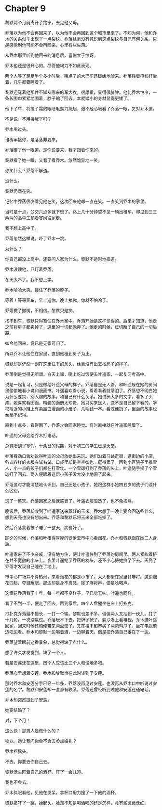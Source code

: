# Chapter 9

黎默两个月前离开了路宁，去见他父母。                      

乔落以为他不会再回来了，以为他不会再回到这个城市里来了。不知为何，他和乔木的关系似乎出现了一点裂纹。乔落丝毫没有意识到这点裂纹与自己有何关系。只是感觉到他可能不会再回来，心里有些失落。

从乔木那里听到他回来的消息后，喜悦大于惊讶。

乔木也还是很开心的。尽管他竭力不如此表现。

两个人等了足足半个多小时后，晚点了的大巴车还缓缓地驶来。乔落靠着电线杆坐着，几乎都要睡着了。

黎默还穿着他那件不知从哪来的军大衣，很厚重，显得很臃肿。他比乔木怕冷，一条长围巾紧紧地围着，脖子缩了回去。本就矮小的身材显得更矮了。

他下了车，将挂了霜的眼睫毛勉力挑起，漫不经心地看了乔落一眼，又对乔木道。

不是说，不用接我了吗？

乔木甩过头。

谁稀罕接你，是落落非要来。

乔落瞪了他一眼道。是你说要来，我才跟着你来的。

黎默看了她一眼，又看了看乔木。忽然诡异地一笑。

你笑什么？乔落不解道。

没什么。

黎默仍然在笑。

记忆中乔落很少看见他在笑，这次回来他却一直在笑。一直笑到乔木的家里。

当时是十点，公交六点多就下班了。路上几十分钟望不见一辆出租车，却见到三三两两的高中生顶着寒风往家走。

我不想上高中了。

乔落忽然这样说，吓了乔木一跳。

为什么？

你自己都没上高中，还要问人家为什么。黎默不适时地插道。

乔木没理他，只盯着乔落。

冬天太冷了。我不想上学。

乔木哈哈大笑。搂住了乔落的脖子。

等着！等哥买车，早上送你，晚上接你。你就不怕冷了。

乔落撇了撇嘴，不相信。黎默只是笑。

找不到车，黎默只得暂住在乔木家中。乔落开始是这样觉得的。后来才知道，他走之前将房子都卖掉了，这里的一切都抛弃了。他走的时候，已切断了自己的一切后路。

如今他回来，竟已是无家可归了。

所以乔木让他住在家里，直到他租到房子为止。

黎默却是俨然一副在这里住下的念头，丝毫没有出去找房子的样子。

乔落倒是觉得无所谓。白天上课，晚上吃过饭便去叶遥家，一起复习考高中。

说是一起复习，只是做给叶遥父母的样子。乔落自是无人管，和叶遥躲在她的房间里偷偷地看小说和漫画书。叶遥喜欢看小说，看着看着就落泪了。乔落想不明白她为什么要哭，别人编的故事，和自己有什么关系。她讨厌太多的文字，看多了头疼。她喜欢看图画，精装的画册太珍贵，她只买来送人，送不是自己留下看的。学校附近的小摊上有卖黑白漫画的小册子，几毛钱一本。看过便扔了，里面的故事也丝毫不记得。

直到十点多，看得困了，乔落才会回家睡觉。有时直接就在叶遥家睡着了。

叶遥的父母会给乔木打电话。

总算盼到了寒假。十余日的假期，对于初三的学生已是天堂。

乔落费劲口舌劝说得叶遥的父母放她出来玩。她们沿着马路逛街，逛街边的小店，各式各样的衣服左试右试，口袋里却是空空如也。逛得累了，回到小区院子里推雪人，小一点的孩子们都在打雪仗。一个雪球打到了乔落的头上，叶遥随手捏了个雪球打了回去。两人便跟着这帮小孩子没大没小地闹了起来。

乔落这时才能清楚地认识到，自己还是小孩子。她跟这群小她四五岁的孩子们没什么区别。

玩了一整天。乔落回家之后就感冒了。叶遥衣服湿透了，也不免挨骂。

晚饭后，乔落却收到了叶遥家送来蒸好的玉米。乔木想了一晚上要会回送些什么，想到天亮也没有想出来。乔落和黎默已将玉米全部吃掉了。

然后乔落蒙着被子睡了一整天，病也好了。

除夕的时候，乔落和叶捂得厚厚的徒步去市中心看烟花。乔木和黎默跟在她二人身后。

叶遥家来了不少亲戚，没有地方住，便让叶遥住到了乔落的房间里。两人紧挨着挤在并不宽敞的小床上。夜里叶遥抢了乔落的枕头，还不小心把她挤了下去。天亮了乔落才发现自己睡在了地上。

市中心广场并不算热闹，来看烟花的都是小孩子。大人都聚在家里打麻将。这边烟花四起，夺目耀眼，那边却是身不离凳，除了麻将声，便是吆喝声。

这烟花乔落看了十年，每一年都不变样子，早已觉无味。叶遥也同样。

看了不到一半，便走了回去。回到家后，四个人盘腿坐在床上打扑克。

打扑克乔落最不擅长，一打一个输。黎默也差不多。偏偏两人又抽到一伙儿。打了十几轮，一次没赢过。乔落玩不下去，把牌子掀了。躺沙发上看电视。乔木送叶遥回家，回来时候还顺便带来两盘饺子，又在楼下超市买了两包鸡爪子，坐在电视前边吃边看。乔木和黎默一边喝着酒，一边聊着天，倒是把乔落自己撂在了一边。

乔落望着眼前这番景象，总觉得缺了点什么。

想了许久才发觉到，缺了一个人。

若是安莲还在这里，四个人应该比三个人和谐地多吧。

乔落心里想着安莲，乔木和黎默恰在此时谈到了安莲。

那时乔木和安莲分手已经一年多，乔落没再见过安莲。也没再从乔木口中听说过安莲的名字。黎默和安莲却一直都有联系，乔落还曾经听到过他和安莲在通电话。

乔木却突然提到了安莲。

她要结婚了？

对，下个月！

这么快！那男人是做什么的？

物业。她让我问你会不会去参加婚礼？

乔木摇摇头。

不去。你要去你自己去。

黎默低头盯着自己的酒杯，盯了一会儿道。

我也不会去。

乔木斜眼看他，见他在发呆，拿杯口用力撞了一下他的酒杯。

黎默被吓了一跳，抬起头。脸颊不知是喝酒喝的还是怎样，竟有些微微泛红。
